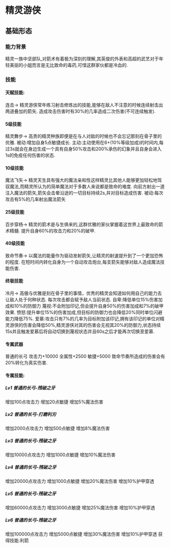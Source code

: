 # 精灵游侠
## 基础形态
### 能力背景
精灵一族中坚部队,对箭术有着极为深刻的理解,其英俊的外表和高超的武艺对于年轻美丽的小姐而言是无比致命的毒药,可惜这群家伙都是冷血的.
### 技能

#### 天赋技能:
连击->
精灵游侠常年练习射击修炼出的技能,能够在敌人不注意的时候连续射击出两道叠加的箭矢.
造成攻击伤害时有30%的几率造成二次伤害(不可连续触发).

#### 5级技能
精灵舞步->
高贵的精灵种族即便是在与人对敌的时候也不会忘记那刻在骨子里的优雅.
被动:增加自身5点敏捷成长.
主动:主动使用在6+(10%等级加成)的时间内,每过3s就会在身边生成一个具有自身50%攻击和200%承伤的幻象并且自身会进入1s的免疫任何伤害的状态. 

#### 10级技能
魔法飞矢->
精灵天生具有强大的魔法亲和性这样精灵比其他人能够更加轻松地驾驭魔法,而精灵所认为的简单魔法对于多数人来说都是致命的难度.
向前方射出一道注入魔法的箭矢,箭矢会击晕沿途的一切目标持续2s,并对目标造成伤害.
被动:每次攻击有5%的几率射出魔法箭矢

#### 25级技能
百步穿杨->
精灵的箭术是与生俱来的,这群优雅的家伙掌握着这世界上最致命的箭术精髓.
提升自身60%的攻击力和20%的破甲.

#### 40级技能
致命节奏->
以魔法的能量作为驱动发射箭矢,让精灵的射速提升到了一个更加恐怖的程度.
在短时间内转化自身为一个自动攻击炮台,每支箭矢能够对敌人造成魔法技能伤害.

#### 终极技能
冷月->
高傲与优雅是刻在骨子里的事情，优秀的精灵会知道如何用自己的能力去让敌人处于何种状态.
每次攻击都会赋予敌人当前状态. 
自卑:降低单位15%伤害加成和10%的防御力
蔑视:不会附加印记,但会提升自身50%的伤害加成和7%的破甲效果.
愤怒:提升单位15%的伤害加成,但目标的防御力也会降低20%同时单位闪避能力降低75%.
爱慕:攻击只有7%的几率为目标附加该印记,拥有该印记的单位对精灵游侠的伤害会降低50%,精灵游侠对其的伤害会无视其20%的防御力,状态持续15s并且触发爱慕后将自动切换到蔑视状态并且60s之后才能再次切换至爱慕.

#### 专属武器
普通的长弓
攻击力+10000
全属性+2500
敏捷+5000
致命节奏所造成的伤害会有20%转化为真实伤害.

#### 专属技能:
##### Lv1 普通的长弓-残破之牙
增加100点攻击力
增加20点敏捷
增加5%魔法伤害

##### Lv2 普通的长弓-打磨利刃
增加2000点攻击力
增加500点敏捷
增加8%魔法伤害

##### Lv3 普通的长弓-残破之牙
增加10000点攻击力
增加1000点敏捷
增加10%魔法伤害

##### Lv4 普通的长弓-残破之牙
增加20000点攻击力
增加1000点敏捷
增加20%魔法伤害
增加10%护甲穿透


##### Lv5 普通的长弓-残破之牙
增加60000点攻击力
增加3000点敏捷
增加25%魔法伤害
增加10%护甲穿透

##### Lv6 普通的长弓-残破之牙
增加100000点攻击力
增加5000点敏捷
增加30%魔法伤害
增加10%护甲穿透
获得技能:利箭
